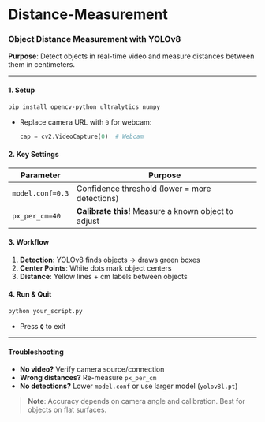 # Distance-Measurement
### **Object Distance Measurement with YOLOv8**  
**Purpose**: Detect objects in real-time video and measure distances between them in centimeters.  

---

#### **1. Setup**  
```bash
pip install opencv-python ultralytics numpy
```  
- Replace camera URL with `0` for webcam:  
  ```python
  cap = cv2.VideoCapture(0)  # Webcam
  ```

#### **2. Key Settings**  
| Parameter      | Purpose                                  |  
|----------------|------------------------------------------|  
| `model.conf=0.3` | Confidence threshold (lower = more detections) |  
| `px_per_cm=40` | **Calibrate this!** Measure a known object to adjust |  

#### **3. Workflow**  
1. **Detection**: YOLOv8 finds objects → draws green boxes  
2. **Center Points**: White dots mark object centers  
3. **Distance**: Yellow lines + cm labels between objects  

#### **4. Run & Quit**  
```bash
python your_script.py
```  
- Press **`Q`** to exit  

---

#### **Troubleshooting**  
- **No video?** Verify camera source/connection  
- **Wrong distances?** Re-measure `px_per_cm`  
- **No detections?** Lower `model.conf` or use larger model (`yolov8l.pt`)  

> **Note**: Accuracy depends on camera angle and calibration. Best for objects on flat surfaces.
